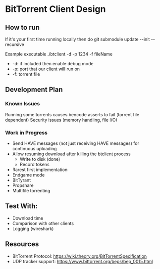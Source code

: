 # BitTorrent Client Design

## How to run
If it's your first time running locally then do 
git submodule update --init --recursive

Example executable
./btclient -d -p 1234 -f fileName
 
 - -d: if included then enable debug mode
 - -p: port that our client will run on
 - -f: torrent file

## Development Plan

### Known Issues

Running some torrents causes bencode asserts to fail (torrent file dependent)
Security issues (memory handling, file I/O)

### Work in Progress
 - Send HAVE messages (not just receiving HAVE messages) for continuous uploading
 - Allow resuming download after killing the btclient process
   - Write to disk (done)
   - Record tokens
 - Rarest first implementation
 - Endgame mode
 - BitTyrant
 - Propshare
 - Multifile torrenting

## Test With:
  - Download time
  - Comparison with other clients
  - Logging (wireshark)

## Resources
- BitTorrent Protocol: https://wiki.theory.org/BitTorrentSpecification 
- UDP tracker support: https://www.bittorrent.org/beps/bep_0015.html  



